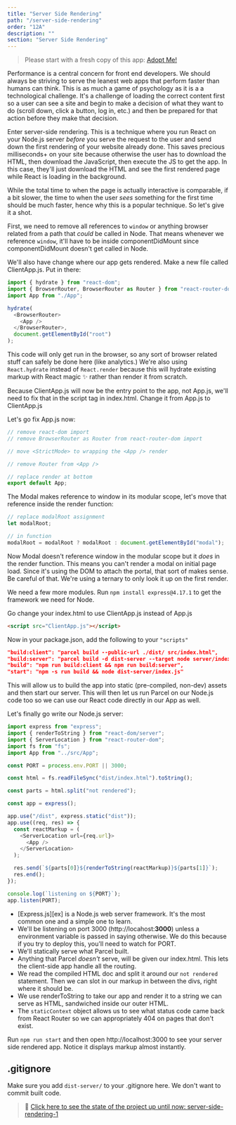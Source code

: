 ```yaml
---
title: "Server Side Rendering"
path: "/server-side-rendering"
order: "12A"
description: ""
section: "Server Side Rendering"
---
```


> Please start with a fresh copy of this app: [Adopt Me!][app]

Performance is a central concern for front end developers. We should always be striving to serve the leanest web apps that perform faster than humans can think. This is as much a game of psychology as it is a a technological challenge. It's a challenge of loading the correct content first so a user can see a site and begin to make a decision of what they want to do (scroll down, click a button, log in, etc.) and then be prepared for that action before they make that decision.

Enter server-side rendering. This is a technique where you run React on your Node.js server _before_ you serve the request to the user and send down the first rendering of your website already done. This saves precious milliseconds+ on your site because otherwise the user has to download the HTML, then download the JavaScript, then execute the JS to get the app. In this case, they'll just download the HTML and see the first rendered page while React is loading in the background.

While the total time to when the page is actually interactive is comparable, if a bit slower, the time to when the user _sees_ something for the first time should be much faster, hence why this is a popular technique. So let's give it a shot.

First, we need to remove all references to `window` or anything browser related from a path that _could_ be called in Node. That means whenever we reference `window`, it'll have to be inside componentDidMount since componentDidMount doesn't get called in Node.

We'll also have change where our app gets rendered. Make a new file called ClientApp.js. Put in there:

```javascript
import { hydrate } from "react-dom";
import { BrowserRouter, BrowserRouter as Router } from "react-router-dom";
import App from "./App";

hydrate(
  <BrowserRouter>
    <App />
  </BrowserRouter>,
  document.getElementById("root")
);
```

This code will only get run in the browser, so any sort of browser related stuff can safely be done here (like analytics.) We're also using `React.hydrate` instead of `React.render` because this will hydrate existing markup with React magic ✨ rather than render it from scratch.

Because ClientApp.js will now be the entry point to the app, not App.js, we'll need to fix that in the script tag in index.html. Change it from App.js to ClientApp.js

Let's go fix App.js now:

```javascript
// remove react-dom import
// remove BrowserRouter as Router from react-router-dom import

// move <StrictMode> to wrapping the <App /> render

// remove Router from <App />

// replace render at bottom
export default App;
```

The Modal makes reference to window in its modular scope, let's move that reference inside the render function:

```javascript
// replace modalRoot assignment
let modalRoot;

// in function
modalRoot = modalRoot ? modalRoot : document.getElementById("modal");
```

Now Modal doesn't reference window in the modular scope but it _does_ in the render function. This means you can't render a modal on initial page load. Since it's using the DOM to attach the portal, that sort of makes sense. Be careful of that. We're using a ternary to only look it up on the first render.

We need a few more modules. Run `npm install express@4.17.1` to get the framework we need for Node.

Go change your index.html to use ClientApp.js instead of App.js

```html
<script src="ClientApp.js"></script>
```

Now in your package.json, add the following to your `"scripts"`

```json
"build:client": "parcel build --public-url ./dist/ src/index.html",
"build:server": "parcel build -d dist-server --target node server/index.js",
"build": "npm run build:client && npm run build:server",
"start": "npm -s run build && node dist-server/index.js"
```

This will allow us to build the app into static (pre-compiled, non-dev) assets and then start our server. This will then let us run Parcel on our Node.js code too so we can use our React code directly in our App as well.

Let's finally go write our Node.js server:

```javascript
import express from "express";
import { renderToString } from "react-dom/server";
import { ServerLocation } from "react-router-dom";
import fs from "fs";
import App from "../src/App";

const PORT = process.env.PORT || 3000;

const html = fs.readFileSync("dist/index.html").toString();

const parts = html.split("not rendered");

const app = express();

app.use("/dist", express.static("dist"));
app.use((req, res) => {
  const reactMarkup = (
    <ServerLocation url={req.url}>
      <App />
    </ServerLocation>
  );

  res.send(`${parts[0]}${renderToString(reactMarkup)}${parts[1]}`);
  res.end();
});

console.log(`listening on ${PORT}`);
app.listen(PORT);
```

- [Express.js][ex] is a Node.js web server framework. It's the most common one and a simple one to learn.
- We'll be listening on port 3000 (http://locahost:**3000**) unless a environment variable is passed in saying otherwise. We do this because if you try to deploy this, you'll need to watch for PORT.
- We'll statically serve what Parcel built.
- Anything that Parcel _doesn't_ serve, will be given our index.html. This lets the client-side app handle all the routing.
- We read the compiled HTML doc and split it around our `not rendered` statement. Then we can slot in our markup in between the divs, right where it should be.
- We use renderToString to take our app and render it to a string we can serve as HTML, sandwiched inside our outer HTML.
- The `staticContext` object allows us to see what status code came back from React Router so we can appropriately 404 on pages that don't exist.

Run `npm run start` and then open http://localhost:3000 to see your server side rendered app. Notice it displays markup almost instantly.

## .gitignore

Make sure you add `dist-server/` to your .gitignore here. We don't want to commit built code.

> 🏁 [Click here to see the state of the project up until now: server-side-rendering-1][step]

[step]: https://github.com/btholt/citr-v6-project/tree/master/server-side-rendering-1
[app]: https://github.com/btholt/citr-v6-project/tree/master/12-portals-and-refs
